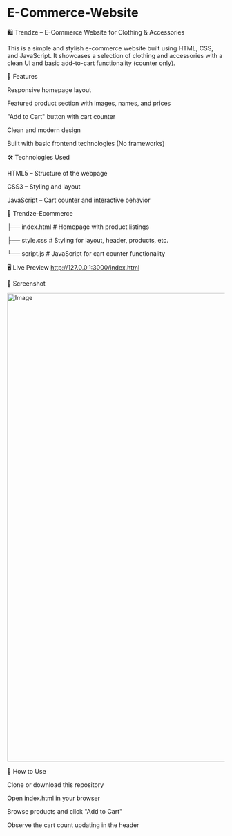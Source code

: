 # E-Commerce-Website

🛍️ Trendze – E-Commerce Website for Clothing & Accessories

This is a simple and stylish e-commerce website built using HTML, CSS, and JavaScript. It showcases a selection of clothing and accessories with a clean UI and basic add-to-cart functionality (counter only).


🚀 Features

Responsive homepage layout

Featured product section with images, names, and prices

"Add to Cart" button with cart counter

Clean and modern design

Built with basic frontend technologies (No frameworks)


🛠️ Technologies Used

HTML5 – Structure of the webpage

CSS3 – Styling and layout

JavaScript – Cart counter and interactive behavior


📁 Trendze-Ecommerce

├── index.html         # Homepage with product listings

├── style.css          # Styling for layout, header, products, etc.

└── script.js          # JavaScript for cart counter functionality


🖥️ Live Preview
http://127.0.0.1:3000/index.html


📸 Screenshot

<img width="1891" height="1084" alt="Image" src="https://github.com/user-attachments/assets/f4673eab-ae23-4b07-bbf7-efe77b2ca9d7" />


📌 How to Use

Clone or download this repository

Open index.html in your browser

Browse products and click "Add to Cart"

Observe the cart count updating in the header

